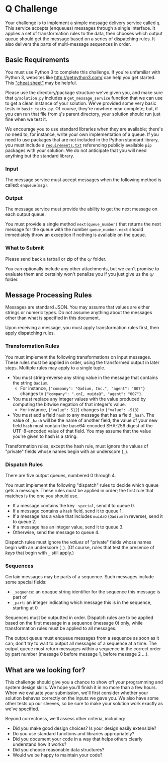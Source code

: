 # Q Challenge
Your challenge is to implement a simple message delivery service called `q`. This service
accepts (enqueues) messages through a single interface. It applies a set of transformation rules to
the data, then chooses which output queue should get the message based on a series of dispatching
rules. It also delivers the parts of multi-message sequences in order.

## Basic Requirements
You must use Python 3 to complete this challenge. If you're unfamiliar with Python 3, websites
like http://getpython3.com/ can help you get started. This ["cheat sheet"][cheat-sheet] may be
helpful.

Please use the directory/package structure we've given you, and make sure that `q/solution.py`
includes a `get_message_service` function that we can use to get a clean instance of your solution.
We've provided some very basic tests in `basic_tests.py`. Of course, they're nowhere near complete;
but, if you can run that file from `q`'s parent directory, your solution should run just fine when
we test it.

We encourage you to use standard libraries when they are available; there's no need to, for
instance, write your own implementation of a queue. If you need to use packages that are not
included in the Python standard library, you must include a [`requirements.txt`][requirements]
referencing publicly available `pip` packages with your solution. We do not anticipate that you will
need anything but the standard library.

### Input
The message service must accept messages when the following method is called: `enqueue(msg)`.

### Output
The message service must provide the ability to get the next message on each output queue.

You must provide a single method `next(queue_number)` that returns the next message for the queue
with the number `queue_number`. `next` should immediately throw an exception if nothing is available
on the queue.

### What to Submit
Please send back a tarball or zip of the `q/` folder.

You can optionally include any other attachments, but we can't promise to evaluate them and
certainly won't penalize you if you just give us the `q/` folder.

## Message Processing Rules
Messages are standard JSON. You may assume that values are either strings or numeric types. Do not
assume anything about the messages other than what is specified in this document.

Upon receiving a message, you must apply transformation rules first, then apply dispatching rules.

### Transformation Rules
You must implement the following transformations on input messages. These rules must be applied in
order, using the transformed output in later steps. Multiple rules may apply to a single tuple.

* You must string-reverse any string value in the message that contains the string `Qadium`.
  - For instance,
     `{"company": "Qadium, Inc.", "agent": "007"}`
    changes to
     `{"company": ".cnI, muidaQ", "agent": "007"}`.
* You must replace any integer values with the value produced by computing the bitwise negation of
  that integer's value.
  - For instance,
     `{"value": 512}`
    changes to
     `{"value": -513}`
* You must add a field `hash` to any message that has a field `_hash`. The value of `_hash` will be
  the name of another field; the value of your new field `hash` must contain the base64-encoded
  SHA-256 digest of the UTF-8-encoded value of that field. You may assume that the value you're
  given to hash is a string.

Transformation rules, except the hash rule, must ignore the values of "private" fields whose names
begin with an underscore (`_`).

### Dispatch Rules
There are five output queues, numbered 0 through 4.

You must implement the following "dispatch" rules to decide which queue gets a message. These rules
must be applied in order; the first rule that matches is the one you should use.

 * If a message contains the key `_special`, send it to queue 0.
 * If a message contains a `hash` field, send it to queue 1.
 * If a message has a value that includes `muidaQ` (`Qadium` in reverse), send it to queue 2.
 * If a message has an integer value, send it to queue 3.
 * Otherwise, send the message to queue 4.

Dispatch rules must ignore the _values_ of "private" fields whose names begin with an underscore
(`_`). (Of course, rules that test the presence of _keys_ that begin with `_` still apply.)

### Sequences
Certain messages may be parts of a sequence. Such messages include some special fields:

 * `_sequence`: an opaque string identifier for the sequence this message is part of
 * `_part`: an integer indicating which message this is in the sequence, starting at 0

Sequences must be outputted in order. Dispatch rules are to be applied based on the first message
in a sequence (message 0) only, while transformation rules must be applied to all messages.

The output queue must enqueue messages from a sequence as soon as it can; don't try to wait to
output all messages of a sequence at a time. The output queue must return messages within a sequence
in the correct order by part number (message 0 before message 1, before message 2 ...).

## What are we looking for?
This challenge should give you a chance to show off your programming and system design skills. We
hope you'll finish it in no more than a few hours. When we evaluate your submission, we'll first
consider whether your solution behaves correctly on the inputs we gave you. We also have some other
tests up our sleeves, so be sure to make your solution work exactly as we've specified.

Beyond correctness, we'll assess other criteria, including:

 * Did you make good design choices? Is your design easily extensible?
 * Do you use standard functions and libraries appropriately?
 * Did you document your code in a way that helps others clearly understand how it works?
 * Did you choose reasonable data structures?
 * Would we be happy to maintain your code?

[requirements]: http://docs.python-guide.org/en/latest/dev/virtualenvs/#other-notes
[cheat-sheet]: http://ptgmedia.pearsoncmg.com/imprint_downloads/informit/promotions/python/python2python3.pdf
